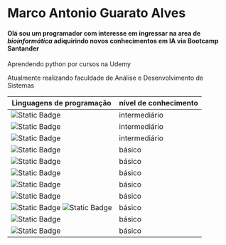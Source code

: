 # Marco Antonio Guarato Alves

#### Olá sou um programador com interesse em ingressar na area de *bioinformática* adiquirindo novos conhecimentos em IA via Bootcamp Santander

Aprendendo python por cursos na Udemy

Atualmente realizando faculdade de Análise e Desenvolvimento de Sistemas

| Linguagens de programação | nível de conhecimento |
| --------------------------- | ----------------------- |
| ![Static Badge](https://img.shields.io/badge/Python-green)                | intermediário |
| ![Static Badge](https://img.shields.io/badge/SQL-lightblue)               | intermediário |
| ![Static Badge](https://img.shields.io/badge/JavaScript-yellow)           | intermediário |
| ![Static Badge](https://img.shields.io/badge/NestJs-f54a11)               | básico        |
| ![Static Badge](https://img.shields.io/badge/Angular-972dba)              | básico        |
| ![Static Badge](https://img.shields.io/badge/Java-d16f1f)                 | básico        |
| ![Static Badge](https://img.shields.io/badge/html5-orange)                | básico        |
| ![Static Badge](https://img.shields.io/badge/CSS-blue)                    | básico        |
| ![Static Badge](https://img.shields.io/badge/Mongo-green)  ![Static Badge](https://img.shields.io/badge/mongoose-red)   | básico |
| ![Static Badge](https://img.shields.io/badge/Docker-cyan)                 | básico        |
| ![Static Badge](https://img.shields.io/badge/Kotlin-d16f1f)               | básico        |

 
